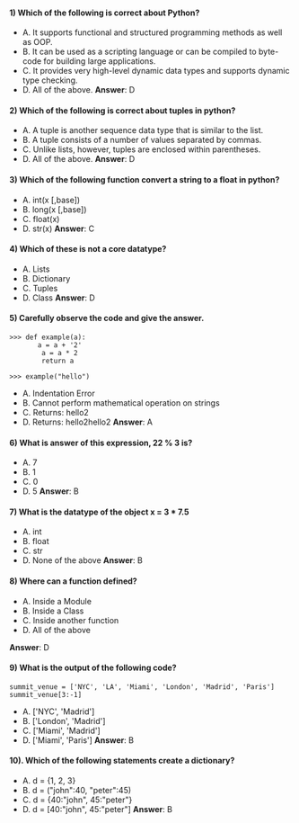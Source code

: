 #### 1) Which of the following is correct about Python?
- A. It supports functional and structured programming methods as well as OOP.
- B. It can be used as a scripting language or can be compiled to byte-code for building large applications.
- C. It provides very high-level dynamic data types and supports dynamic type checking.
- D. All of the above.
**Answer**: D


#### 2) Which of the following is correct about tuples in python?
- A. A tuple is another sequence data type that is similar to the list.
- B. A tuple consists of a number of values separated by commas.
- C. Unlike lists, however, tuples are enclosed within parentheses.
- D. All of the above.
**Answer**: D


#### 3) Which of the following function convert a string to a float in python?
- A. int(x [,base])
- B. long(x [,base])
- C. float(x)
- D. str(x)
**Answer**: C


#### 4) Which of these is not a core datatype?
- A. Lists
- B. Dictionary
- C. Tuples
- D. Class
**Answer**: D


#### 5) Carefully observe the code and give the answer.
```
>>> def example(a):
       a = a + '2'
        a = a * 2
        return a

>>> example("hello")
```
- A. Indentation Error
- B. Cannot perform mathematical operation on strings
- C. Returns: hello2
- D. Returns: hello2hello2
**Answer**: A


#### 6) What is answer of this expression, 22 % 3 is?
- A. 7
- B. 1
- C. 0
- D. 5
**Answer**: B


#### 7) What is the datatype of the object x = 3 * 7.5
- A. int
- B. float
- C. str
- D. None of the above
**Answer**: B


#### 8) Where can a function defined?
- A. Inside a Module
- B. Inside a Class
- C. Inside another function
- D. All of the above

**Answer**: D


#### 9) What is the output of the following code?
```
summit_venue = ['NYC', 'LA', 'Miami', 'London', 'Madrid', 'Paris']
summit_venue[3:-1]
```
- A. ['NYC', 'Madrid']
- B. ['London', 'Madrid']
- C. ['Miami', 'Madrid']
- D. ['Miami', 'Paris']
**Answer**: B


#### 10). Which of the following statements create a dictionary?
- A. d = {1, 2, 3}
- B. d = ("john":40, "peter":45)
- C. d = {40:"john", 45:"peter"}
- D. d = [40:"john", 45:"peter"]
**Answer**: B
